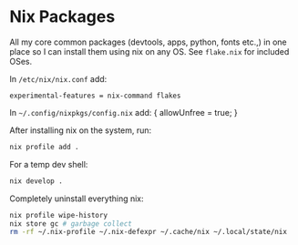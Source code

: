 # Nix Packages

All my core common packages (devtools, apps, python, fonts etc.,) in one place so I can install them using nix on any OS. See `flake.nix` for included OSes.

In `/etc/nix/nix.conf` add:
```
experimental-features = nix-command flakes
```

In `~/.config/nixpkgs/config.nix` add:
{
  allowUnfree = true;
}

After installing nix on the system, run:
```bash
nix profile add .
```

For a temp dev shell:
```bash
nix develop .
```

Completely uninstall everything nix:
```bash
nix profile wipe-history
nix store gc # garbage collect
rm -rf ~/.nix-profile ~/.nix-defexpr ~/.cache/nix ~/.local/state/nix
```
